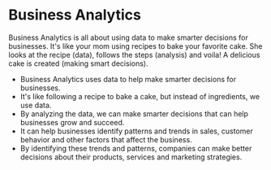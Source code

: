 # Business Analytics

Business Analytics is all about using data to make smarter decisions for businesses. It's like your mom using recipes to bake your favorite cake. She looks at the recipe (data), follows the steps (analysis) and voila! A delicious cake is created (making smart decisions).

* Business Analytics uses data to help make smarter decisions for businesses.
* It's like following a recipe to bake a cake, but instead of ingredients, we use data.
* By analyzing the data, we can make smarter decisions that can help businesses grow and succeed.
* It can help businesses identify patterns and trends in sales, customer behavior and other factors that affect the business. 
* By identifying these trends and patterns, companies can make better decisions about their products, services and marketing strategies.
